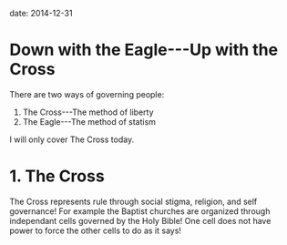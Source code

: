 date: 2014-12-31

# Down with the Eagle---Up with the Cross

There are two ways of governing people:

1. The Cross---The method of liberty
2. The Eagle---The method of statism

I will only cover The Cross today.

# 1. The Cross

The Cross represents rule through social stigma, religion, and self governance!
For example the Baptist churches are organized through independant cells governed by the Holy Bible!
One cell does not have power to force the other cells to do as it says!

